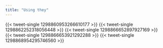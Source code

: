 ```yaml
---
title: "Using they"
---
```


{{< tweet-single 1298860953266610177 >}}
{{< tweet-single 1298862252318056448 >}}
{{< tweet-single 1298866652897927169 >}}
{{< tweet-single 1298866653921292288 >}}
{{< tweet-single 1298868954295746560 >}}
